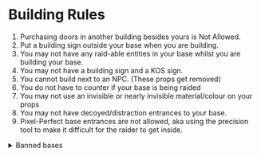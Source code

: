 # Building Rules

1. Purchasing doors in another building besides yours is Not Allowed.
2. Put a building sign outside your base when you are building.
3. You may not have any raid-able entities in your base whilst you are building your base.
4. You may not have a building sign and a KOS sign.
5. You cannot build next to an NPC. (These props get removed)
6. You do not have to counter if your base is being raided
7. You may not use an invisible or nearly invisible material/colour on your props
8. You may not have decoyed/distraction entrances to your base.
9. Pixel-Perfect base entrances are not allowed, aka using the precision tool to make it difficult for the raider to get inside.



<details>

<summary>Banned bases</summary>

1. Pixel-Perfect Base Designs are <mark style="color:red;">Not Allowed</mark>
2. Jump & Crouch Bases are <mark style="color:red;">Not Allowed</mark>
3. Megabases are <mark style="color:red;">Not Allowed</mark>
4. Fake Keypads are <mark style="color:red;">Not Allowed</mark>
5. Kill box Bases are <mark style="color:red;">Not Allowed</mark>
6. Dropbox Bases are <mark style="color:red;">Not Allowed</mark>
7. Time Bases are <mark style="color:red;">Not Allowed</mark> (Bases that use time as a primary defence)
   1. Having a base that takes more than >15 seconds to walk through (assuming there are no keypads) is considered a time base
8. Slide bases are <mark style="color:red;">Not Allowed</mark> (If your base causes the raider to slide in any way)
   1. Having a base that makes the player slide down or moves a player in any way isn't allowed.
9. Using One-Way Angle in your base is <mark style="color:red;">Not Allowed</mark> (Shooting through an angel where the raider cannot see you)
   1. Having a One-Way shooting window where you can see the raider, but they cannot see you are <mark style="color:red;">Not Allowed</mark>
10. All Blackout/Invisible & textured material is <mark style="color:red;">Not Allowed</mark> (meaning when you try to shine a torch on it, it won't show).
11. Any sort of hard to see material or textured materials that are black is <mark style="color:red;">Not Allowed</mark>

</details>
